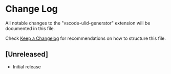 # Change Log

All notable changes to the "vscode-ulid-generator" extension will be documented in this file.

Check [Keep a Changelog](http://keepachangelog.com/) for recommendations on how to structure this file.

## [Unreleased]

- Initial release